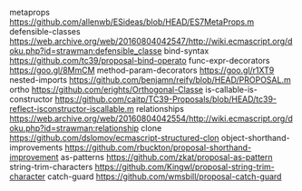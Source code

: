 metaprops https://github.com/allenwb/ESideas/blob/HEAD/ES7MetaProps.m
defensible-classes https://web.archive.org/web/20160804042547/http://wiki.ecmascript.org/doku.php?id=strawman:defensible_classe
bind-syntax https://github.com/tc39/proposal-bind-operato
func-expr-decorators https://goo.gl/8MmCM
method-param-decorators https://goo.gl/r1XT9
nested-imports https://github.com/benjamn/reify/blob/HEAD/PROPOSAL.m
ortho https://github.com/erights/Orthogonal-Classe
is-callable-is-constructor https://github.com/caitp/TC39-Proposals/blob/HEAD/tc39-reflect-isconstructor-iscallable.m
relationships https://web.archive.org/web/20160804042554/http://wiki.ecmascript.org/doku.php?id=strawman:relationship
clone https://github.com/dslomov/ecmascript-structured-clon
object-shorthand-improvements https://github.com/rbuckton/proposal-shorthand-improvement
as-patterns https://github.com/zkat/proposal-as-pattern
string-trim-characters https://github.com/Kingwl/proposal-string-trim-character
catch-guard https://github.com/wmsbill/proposal-catch-guard
